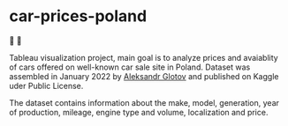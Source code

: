 # car-prices-poland

🚗 💸

Tableau visualization project, main goal is to analyze prices and avaiablity of cars offered on well-known car sale site in Poland.
Dataset was assembled in January 2022 by [Aleksandr Glotov](https://www.kaggle.com/datasets/aleksandrglotov/car-prices-poland) and published on Kaggle uder Public License. 

The dataset contains information about the make, model, generation, year of production, mileage, engine type and volume, localization and price.
